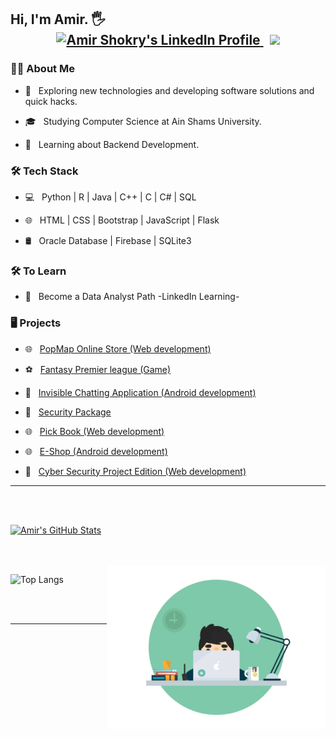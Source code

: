 <h2> Hi, I'm Amir. 🖐&nbsp; <div align='center'><a href="https://www.linkedin.com/in/amir-shokry/">
    <img src="https://www.vectorlogo.zone/logos/linkedin/linkedin-icon.svg" alt="Amir Shokry's LinkedIn Profile" height="25" width="25">
  </a> &nbsp; <a href="mailto:amirshokry1368@gmail.com"><img width="30" src="https://user-images.githubusercontent.com/5141132/50740364-7ea80880-1217-11e9-8faf-2348e31beedd.png"></a></div>
</h2>

<h3> 👨🏻 About Me </h3>



- 🤔 &nbsp; Exploring new technologies and developing software solutions and quick hacks.

- 🎓 &nbsp; Studying Computer Science at Ain Shams University.

- 🌱 &nbsp; Learning about Backend Development.


<h3>🛠 Tech Stack</h3>



- 💻 &nbsp; Python | R | Java | C++ | C | C# | SQL 

- 🌐 &nbsp; HTML | CSS | Bootstrap | JavaScript | Flask

- 🛢 &nbsp; Oracle Database | Firebase | SQLite3




<h3>🛠 To Learn</h3>

- 🔧 &nbsp; Become a Data Analyst Path -LinkedIn Learning-



<h3>🖥 Projects</h3>

- 🌐 &nbsp; [PopMap Online Store (Web development)](https://github.com/amirshokry1368/PopMap)

- ⚽ &nbsp; [Fantasy Premier league (Game)](https://github.com/amirshokry1368/MiniFootballFantasy)

- 📱 &nbsp; [Invisible Chatting Application (Android development)](https://github.com/amirshokry1368/Invisible)

- 🔐 &nbsp; [Security Package](https://github.com/amirshokry1368/SecurityPackage)

- 🌐 &nbsp; [Pick Book (Web development)](https://github.com/amirshokry1368/ITI-Project)

- 🌐 &nbsp; [E-Shop (Android development)](https://github.com/amirshokry1368/E-Shop)

- 🔐 &nbsp; [Cyber Security Project Edition (Web development)](https://github.com/amirshokry1368/CyberSecurityProject)


<hr>



<br/><br/>

[![Amir's GitHub Stats](https://github-readme-stats.vercel.app/api?username=amirshokry1368&show_icons=false)](https://github.com/amirshokry1368)

<br/>

<br/>

<img src="https://github.com/nirala69/nirala69/blob/master/70804f7e25b11f29db904f2fa7b4cd9d.gif" width="350" align='right'>

![Top Langs](https://github-readme-stats.vercel.app/api/top-langs/?username=amirshokry1368&show_icons=false)

<br><br>
<hr>
